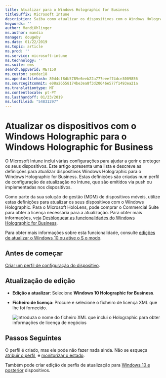 ```yaml
---
title: Atualizar para o Windows Holographic for Business
titleSuffix: Microsoft Intune
description: Saiba como atualizar os dispositivos com o Windows Holographic para o Windows Holographic for Business
keywords: ''
author: MandiOhlinger
ms.author: mandia
manager: dougeby
ms.date: 01/22/2019
ms.topic: article
ms.prod: ''
ms.service: microsoft-intune
ms.technology: ''
ms.suite: ems
search.appverid: MET150
ms.custom: seodec18
ms.openlocfilehash: 80d4cf8db5789e6eeb22a777eeef74dce3009856
ms.sourcegitcommit: e08a26558174be3ea8f3d20646e577f1493ea21a
ms.translationtype: MT
ms.contentlocale: pt-PT
ms.lasthandoff: 01/23/2019
ms.locfileid: "54831297"
---
```

# <a name="upgrade-devices-running-windows-holographic-to-windows-holographic-for-business"></a>Atualizar os dispositivos com o Windows Holographic para o Windows Holographic for Business

O Microsoft Intune inclui várias configurações para ajudar a gerir e proteger os seus dispositivos. Este artigo apresenta uma lista e descreve as definições para atualizar dispositivos Windows Holographic para o Windows Holographic for Business. Estas definições são criadas num perfil de configuração de atualização no Intune, que são emitidos via push ou implementadas nos dispositivos.

Como parte da sua solução de gestão (MDM) de dispositivos móveis, utilize estas definições para atualizar os seus dispositivos com o Windows Holographic. Para o Microsoft HoloLens, pode comprar o Commercial Suite para obter a licença necessária para a atualização. Para obter mais informações, veja [Desbloquear as funcionalidades do Windows Holographic for Business](https://docs.microsoft.com/hololens/hololens-upgrade-enterprise).

Para obter mais informações sobre esta funcionalidade, consulte [edições de atualizar o Windows 10 ou ative o S o modo](edition-upgrade-configure-windows-10.md).

## <a name="before-you-begin"></a>Antes de começar

[Criar um perfil de configuração do dispositivo](edition-upgrade-configure-windows-10.md#create-the-profile).

## <a name="edition-upgrade"></a>Atualização de edição

- **Edição a atualizar**: Selecione **Windows 10 Holographic for Business**.
- **Ficheiro de licença**: Procure e selecione o ficheiro de licença XML que lhe foi fornecido.

  ![Introduza o nome do ficheiro XML que inclui o Holographic para obter informações de licença de negócios](media/Holographic-edition-upgrade.png)
 
## <a name="next-steps"></a>Passos Seguintes

O perfil é criado, mas ele pode não fazer nada ainda. Não se esqueça [atribuir o perfil](device-profile-assign.md), e [monitorizar o estado](device-profile-monitor.md).

Também pode criar edição de perfis de atualização para [Windows 10 e posterior](edition-upgrade-windows-settings.md) dispositivos.
